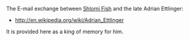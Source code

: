 The E-mail exchange between [Shlomi Fish](https://www.shlomifish.org/) and the
late Adrian Ettlinger:

- http://en.wikipedia.org/wiki/Adrian_Ettlinger

It is provided here as a king of memory for him.
